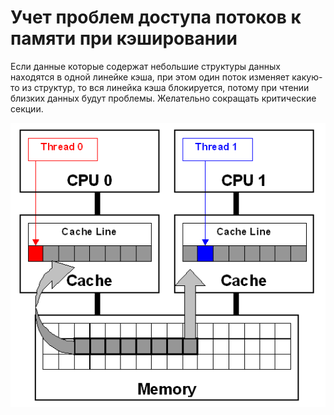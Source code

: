 # Учет проблем доступа потоков к памяти при кэшировании
Если данные которые содержат небольшие структуры данных 
находятся в одной линейке кэша, при этом один поток изменяет
какую-то из структур, то вся линейка кэша блокируется, потому 
при чтении близких данных будут проблемы. Желательно сокращать критические секции.

![logo](./lec4_73_ris_0.gif)

<!-- _footer: Avoiding and Identifying False Sharing Among Threads [Электронный ресурс]. URL: https://software.intel.com/en-us/articles/avoiding-and-identifying-false-sharing-among-threads (дата обращения: 23.03.2020)-->
